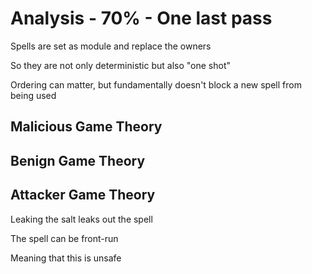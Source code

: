 # Analysis - 70% - One last pass

Spells are set as module and replace the owners

So they are not only deterministic but also "one shot"

Ordering can matter, but fundamentally doesn't block a new spell from being used


## Malicious Game Theory

## Benign Game Theory

## Attacker Game Theory


Leaking the salt leaks out the spell

The spell can be front-run

Meaning that this is unsafe